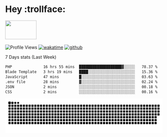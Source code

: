 # Hey :trollface:
<a href="#">
    <img src="https://media1.giphy.com/media/L0C3eo0XgklO7iqXRC/source.gif" width="100" height="60"/>
</a>

![Profile Views](https://visitor-badge.glitch.me/badge?page_id=saedyousef.saedyousef&left_color=grey&right_color=blue&left_text=👀+Profile+Views)
[![wakatime](https://wakatime.com/badge/user/03bf07e2-4c78-4826-8603-8922f0241061.svg)](https://wakatime.com/@03bf07e2-4c78-4826-8603-8922f0241061)
[![github](https://img.shields.io/github/followers/saedyousef?logo=github&style=plastic)](https://github.com/saedyousef?tab=followers)

<!-- <img src="https://github-readme-stats.vercel.app/api?username=saedyousef&show_icons=true&count_private=true" width="100%" /> --> 

7 Days stats (Last Week)
<!--START_SECTION:waka-->

```text
PHP              16 hrs 55 mins  ███████████████████▓░░░░░   78.37 %
Blade Template   3 hrs 19 mins   ████░░░░░░░░░░░░░░░░░░░░░   15.36 %
JavaScript       47 mins         █░░░░░░░░░░░░░░░░░░░░░░░░   03.63 %
.env file        28 mins         ▓░░░░░░░░░░░░░░░░░░░░░░░░   02.24 %
JSON             2 mins          ░░░░░░░░░░░░░░░░░░░░░░░░░   00.18 %
CSS              2 mins          ░░░░░░░░░░░░░░░░░░░░░░░░░   00.16 %
```

<!--END_SECTION:waka-->
    
![github contribution grid snake animation](https://raw.githubusercontent.com/saedyousef/saedyousef/output/github-contribution-grid-snake.svg)
